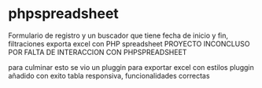 # phpspreadsheet

Formulario de registro y un buscador
que tiene fecha de inicio y fin, filtraciones
exporta excel con PHP spreadsheet
PROYECTO INCONCLUSO POR FALTA DE INTERACCION CON PHPSPREADSHEET

para culminar esto se vio un pluggin para exportar excel con estilos
pluggin añadido con exito
tabla responsiva, funcionalidades correctas
